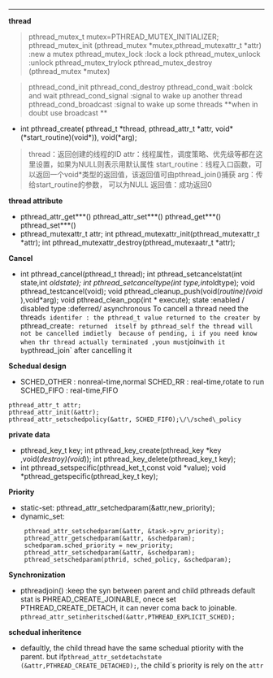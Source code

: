 -------
**thread**
> pthread_mutex_t mutex=PTHREAD_MUTEX_INITIALIZER;
> pthread\_mutex\_init (pthread_mutex *mutex,pthread_mutexattr_t *attr) :new a mutex
  pthread\_mutex\_lock  :lock a lock
  pthread\_mutex\_unlock  :unlock
  pthread\_mutex\_trylock 
  pthread\_mutex\_destroy (pthread_mutex *mutex)

> pthread\_cond\_init
  pthread\_cond\_destroy
  pthread\_cond\_wait      :bolck and wait
  pthread\_cond\_signal    :signal to wake up another thread
  pthread\_cond\_broadcast :signal to wake up some threads
  **when in doubt use broadcast **

* int pthread\_create(  pthread\_t \*thread,
			pthread\_attr\_t \*attr, 
			void\*(\*start_routine)(void\*)),
			void(*arg);
> thread：返回创建的线程的ID
  attr：线程属性，调度策略、优先级等都在这里设置，如果为NULL则表示用默认属性
  start\_routine：线程入口函数，可以返回一个void*类型的返回值，该返回值可由pthread\_join()捕获
  arg：传给start_routine的参数， 可以为NULL
  返回值：成功返回0

**thread attribute**
* pthread\_attr\_get***()
  pthread\_attr\_set***()
  pthread\_get***()
  pthread\_set***()
* pthread_mutexattr_t attr;
  int pthread_mutexattr_init(pthread_mutexattr_t *attr);
  int pthread_mutexattr_destroy(pthread_mutexaatr_t *attr);

**Cancel**
* int pthread_cancel(pthread_t thread);
  int pthread_setcancelstat(int state,int *oldstate);
  int pthread_setcanceltype(int type,int*oldtype);
  void pthread_testcancel(void);
  void pthread_cleanup_push(void(*routine)(void* ),void*arg);
  void pthread_clean_pop(int * execute);
  state :enabled / disabled
  type  :deferred/ asynchronous
  To cancell a thread need the thread`s identifer
  : the pthread_t value returned to the creater by `pthread_create`
  : returned  itself by pthread_self
  the thread will not be cancelled imdietly  because of pending, i
  if you need know when thr thread actually terminated ,youn must `join` with it by `pthread_join` after cancelling it


**Schedual design**
* SCHED_OTHER : nonreal-time,normal
  SCHED_RR    : real-time,rotate to run
  SCHED_FIFO  : real-time,FIFO
```
pthread_attr_t attr;
pthread_attr_init(&attr);
pthread_attr_setschedpolicy(&attr, SCHED_FIFO);\/\/sched\_policy
```
**private data**
* pthread_key_t key;
  int pthread_key_create(pthread_key *key ,void(*destroy)(void*));
  int pthread_key_delete(pthread_key_t key);
* int pthread_setspecific(pthread_ket_t,const void *value);
  void *pthread_getspecific(pthread_key_t key);




**Priority**
* static-set:  pthread_attr_setchedparam(&attr,new_priority);
* dynamic_set:
  ```
   pthread_attr_setschedparam(&attr, &task->prv_priority);
   pthread_attr_getschedparam(&attr, &schedparam);
   schedparam.sched_priority = new_priority;
   pthread_attr_setschedparam(&attr, &schedparam);
   pthread_setschedparam(pthrid, sched_policy, &schedparam);
  ```

**Synchronization**
* pthreadjoin()   :keep the syn between parent and child pthreads
  default stat is PHREAD_CREATE_JOINABLE, onece set PTHREAD\_CREATE_DETACH, it can never coma back to joinable.
  `pthread_attr_setinheritsched(&attr,PTHREAD_EXPLICIT_SCHED);`

**schedual inheritence**
* defaultly, the child thread have the same schedual ptiority with the parent. but if`pthread_attr_setdetachstate (&attr,PTHREAD_CREATE_DETACHED);`, the child\`s priority is rely on the `attr`
  



















